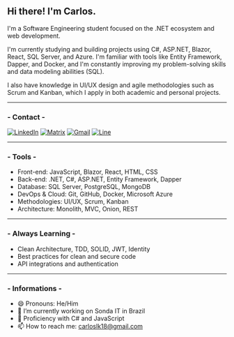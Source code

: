 <h2>Hi there! I'm Carlos.</h2>

I'm a Software Engineering student focused on the .NET ecosystem and web development.

I'm currently studying and building projects using C#, ASP.NET, Blazor, React, SQL Server, and Azure. I'm familiar with tools like Entity Framework, Dapper, and Docker, and I'm constantly improving my problem-solving skills and data modeling abilities (SQL).

I also have knowledge in UI/UX design and agile methodologies such as Scrum and Kanban, which I apply in both academic and personal projects.

<hr>

<h3>- Contact -</h3>

[![LinkedIn](https://img.shields.io/badge/LinkedIn-0077B5?style=for-the-badge&logo=linkedin&logoColor=white)](https://www.linkedin.com/in/carlosbarbosa-dev/)
[![Matrix](https://img.shields.io/badge/matrix-000000?style=for-the-badge&logo=Matrix&logoColor=white)](https://www.linkedin.com/in/carlosbarbosa-dev/)
[![Gmail](https://img.shields.io/badge/Gmail-D14836?style=for-the-badge&logo=gmail&logoColor=white)](https://www.linkedin.com/in/carlosbarbosa-dev/)
[![Line](https://img.shields.io/badge/Line-00C300?style=for-the-badge&logo=line&logoColor=white)](https://www.linkedin.com/in/carlosbarbosa-dev/)

<hr>

<h3>- Tools -</h3>

- Front-end: JavaScript, Blazor, React, HTML, CSS
- Back-end: .NET, C#, ASP.NET, Entity Framework, Dapper
- Database: SQL Server, PostgreSQL, MongoDB 
- DevOps & Cloud: Git, GitHub, Docker, Microsoft Azure
- Methodologies: UI/UX, Scrum, Kanban
- Architecture: Monolith, MVC, Onion, REST

<hr>

<h3>- Always Learning -</h3>

- Clean Architecture, TDD, SOLID, JWT, Identity
- Best practices for clean and secure code
- API integrations and authentication

<hr>

<h3>- Informations -</h3>

- 😄 Pronouns: He/Him
- 🔭 I’m currently working on Sonda IT in Brazil
- 🌱 Proficiency with C# and JavaScript
- 📫 How to reach me: carloslk18@gmail.com

<!-- <h3>- Stats -</h3>

 ![GitHub Stats](https://github-readme-streak-stats.herokuapp.com/?user=carloslk18&theme=dark&hide_border=true) -->
